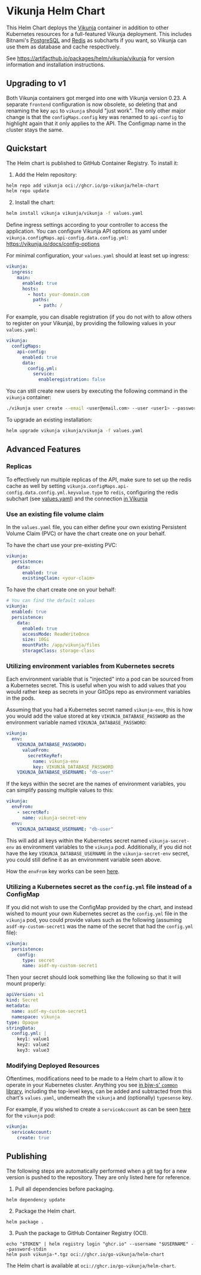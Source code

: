 # Vikunja Helm Chart

This Helm Chart deploys the [Vikunja](https://hub.docker.com/r/vikunja/vikunja) container
in addition to other Kubernetes resources for a full-featured Vikunja deployment.
This includes Bitnami's [PostgreSQL](https://github.com/bitnami/charts/tree/main/bitnami/postgresql) 
and [Redis](https://github.com/bitnami/charts/tree/main/bitnami/redis) as subcharts if you want,
so Vikunja can use them as database and cache respectively.

See https://artifacthub.io/packages/helm/vikunja/vikunja 
for version information and installation instructions.

## Upgrading to v1

Both Vikunja containers got merged into one with Vikunja version 0.23.
A separate `frontend` configuration is now obsolete,
so deleting that and renaming the key `api` to `vikunja`
should "just work".
The only other major change is that the `configMaps.config` key was renamed to `api-config` 
to highlight again that it only applies to the API.
The Configmap name in the cluster stays the same.

## Quickstart

The Helm chart is published to GitHub Container Registry. To install it:

1. Add the Helm repository:

```bash
helm repo add vikunja oci://ghcr.io/go-vikunja/helm-chart
helm repo update
```

2. Install the chart:

```bash
helm install vikunja vikunja/vikunja -f values.yaml
```

Define ingress settings according to your controller to access the application.
You can configure Vikunja API options as yaml under `vikunja.configMaps.api-config.data.config.yml`:
https://vikunja.io/docs/config-options

For minimal configuration, your `values.yaml` should at least set up ingress:

```yaml
vikunja:
  ingress:
    main:
      enabled: true
      hosts:
        - host: your-domain.com
          paths:
            - path: /
```

For example, you can disable registration (if you do not with to allow others to register on your Vikunja),
by providing the following values in your `values.yaml`:

```yaml
vikunja:
  configMaps:
    api-config:
      enabled: true
      data:
        config.yml:
          service:
            enableregistration: false
```

You can still create new users by executing the following command in the `vikunja` container:

```bash
./vikunja user create --email <user@email.com> --user <user1> --password <password123>
```

To upgrade an existing installation:

```bash
helm upgrade vikunja vikunja/vikunja -f values.yaml
```

## Advanced Features

### Replicas

To effectively run multiple replicas of the API, 
make sure to set up the redis cache as well
by setting `vikunja.configMaps.api-config.data.config.yml.keyvalue.type` to `redis`,
configuring the redis subchart (see [values.yaml](./values.yaml#L119))
and the connection [in Vikunja](https://vikunja.io/docs/config-options/#redis)

### Use an existing file volume claim

In the `values.yaml` file, you can either define your own existing Persistent Volume Claim (PVC) 
or have the chart create one on your behalf.

To have the chart use your pre-existing PVC:

```yaml
vikunja:
  persistence:
    data:
      enabled: true
      existingClaim: <your-claim>
```

To have the chart create one on your behalf:

```yaml
# You can find the default values 
vikunja:
  enabled: true
  persistence:
    data:
      enabled: true
      accessMode: ReadWriteOnce
      size: 10Gi
      mountPath: /app/vikunja/files
      storageClass: storage-class
```

### Utilizing environment variables from Kubernetes secrets

Each environment variable that is "injected" into a pod can be sourced from a Kubernetes secret.
This is useful when you wish to add values that you would rather keep as secrets in your GitOps repo
as environment variables in the pods.

Assuming that you had a Kubernetes secret named `vikunja-env`, 
this is how you would add the value stored at key `VIKUNJA_DATABASE_PASSWORD` as the environment variable named `VIKUNJA_DATABASE_PASSWORD`:

```yaml
vikunja:
  env:
    VIKUNJA_DATABASE_PASSWORD:
      valueFrom:
        secretKeyRef:
          name: vikunja-env
          key: VIKUNJA_DATABASE_PASSWORD
    VIKUNJA_DATABASE_USERNAME: "db-user"
```

If the keys within the secret are the names of environment variables,
you can simplify passing multiple values to this:

```yaml
vikunja:
  envFrom:
    - secretRef:
      name: vikunja-secret-env
  env:
    VIKUNJA_DATABASE_USERNAME: "db-user"
```

This will add all keys within the Kubernetes secret named `vikunja-secret-env` as environment variables to the `vikunja` pod. Additionally, if you did not have the key `VIKUNJA_DATABASE_USERNAME` in the `vikunja-secret-env` secret, you could still define it as an environment variable seen above.

How the `envFrom` key works can be seen [here](https://github.com/bjw-s/helm-charts/blob/a081de53024d8328d1ae9ff7e4f6bc500b0f3a29/charts/library/common/values.yaml#L155).

### Utilizing a Kubernetes secret as the `config.yml` file instead of a ConfigMap

If you did not wish to use the ConfigMap provided by the chart, and instead wished to mount your own Kubernetes secret as the `config.yml` file in the `vikunja` pod, you could provide values such as the following (assuming `asdf-my-custom-secret1` was the name of the secret that had the `config.yml` file):

```yaml
vikunja:
  persistence:
    config:
      type: secret
      name: asdf-my-custom-secret1
```

Then your secret should look something like the following so that it will mount properly:

```yaml
apiVersion: v1
kind: Secret
metadata:
  name: asdf-my-custom-secret1
  namespace: vikunja
type: Opaque
stringData:
  config.yml: |
    key1: value1
    key2: value2
    key3: value3
```

### Modifying Deployed Resources

Oftentimes, modifications need to be made to a Helm chart to allow it to operate in your Kubernetes cluster.
Anything you see [in bjw-s' `common` library](https://github.com/bjw-s/helm-charts/blob/a081de53024d8328d1ae9ff7e4f6bc500b0f3a29/charts/library/common/values.yaml),
including the top-level keys, can be added and subtracted from this chart's `values.yaml`, 
underneath the `vikunja` and (optionally) `typesense` key.

For example, if you wished to create a `serviceAccount` as can be seen [here](https://github.com/bjw-s/helm-charts/blob/a081de53024d8328d1ae9ff7e4f6bc500b0f3a29/charts/library/common/values.yaml#L85-L87) for the `vikunja` pod:

```yaml
vikunja:
  serviceAccount: 
    create: true
```

## Publishing

The following steps are automatically performed when a git tag for a new version is pushed to the repository.
They are only listed here for reference.

1. Pull all dependencies before packaging.

  ```shell
  helm dependency update
  ```

2. Package the Helm chart.

  ```shell
  helm package .
  ```

3. Push the package to GitHub Container Registry (OCI).

  ```shell
  echo "$TOKEN" | helm registry login "ghcr.io" --username "$USERNAME" --password-stdin
  helm push vikunja-*.tgz oci://ghcr.io/go-vikunja/helm-chart
  ```

The Helm chart is available at `oci://ghcr.io/go-vikunja/helm-chart`.
